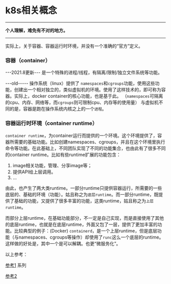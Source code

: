# k8s相关概念 

---
**个人理解，难免有不对的地方。**

------------

实际上，关于容器、容器运行时环境，并没有一个准确的“官方”定义。

### 容器（container）

---2021.8更新---
是一个特殊的进程/线程，有隔离/限制/独立文件系统等功能。

---old-----
操作系统（linux）提供了 `namespaces`和`cgroups`功能，使用这些功能，创建出一个相对独立的，类似虚拟机的环境。使用了这样技术的，即可称为容器。实际上，docker container的核心功能，也是基于此。
（`namespaces`可隔离的cpu、内存、网络等，而`cgroups`则可限制cpu、内存等的使用量）
与虚拟机不同的是，容器是跑在操作系统内核之上的一个`进程`。

### 容器运行时环境（container runtime）
`container runtime`，为container运行而提供的一个环境。这个环境提供了，容器所需要的基础功能。比如创建namespaces、cgroups，并且在这个环境里执行命令等功能。在此基础上，不同团队实现了不同的功能集合，也由此有了很多不同的container runtime。比如有些runtime扩展的功能包含：
1. image相关功能，管理、分享image等；
2. 提供API给上层调用。
3. ...

由此，也产生了两大类runtime。一部分runtime只提供容器运行，所需要的一些底层的、基础的环境（功能）。姑且称之为`底层runtime`。而一部分runtime，既提供了基础的功能，又提供了很多丰富的功能，这类runtime，姑且称之为`上层runtime`。

而部分上层runtime，在基础功能部分，不一定是自己实现，而是直接使用了其他的底层runtime，也就是在底层runtime，外面又包了一层，提供了更加丰富的功能。比较典型的例子：(Docker) `containerd`，是一个上层runtime，但是底层功能（与namespaces、cgroups等操作）却使用了`runc`这么一个底层的runtime。这样做的好处是，其中一个是可以解耦。也更“微服务化”。

以上参考：

[参考1](https://www.ianlewis.org/en/container-runtimes-part-1-introduction-container-r) 系列

[参考2](https://jvns.ca/blog/2016/10/10/what-even-is-a-container/)
